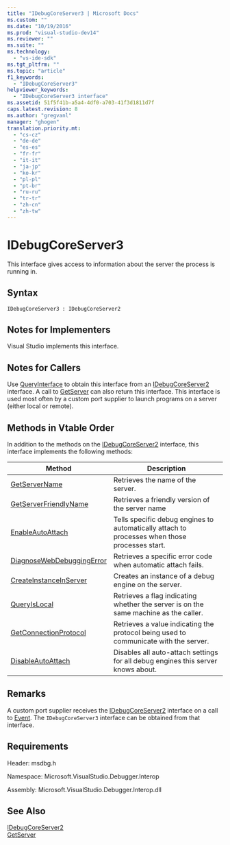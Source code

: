 ```yaml
---
title: "IDebugCoreServer3 | Microsoft Docs"
ms.custom: ""
ms.date: "10/19/2016"
ms.prod: "visual-studio-dev14"
ms.reviewer: ""
ms.suite: ""
ms.technology: 
  - "vs-ide-sdk"
ms.tgt_pltfrm: ""
ms.topic: "article"
f1_keywords: 
  - "IDebugCoreServer3"
helpviewer_keywords: 
  - "IDebugCoreServer3 interface"
ms.assetid: 51f5f41b-a5a4-4df0-a703-41f3d1811d7f
caps.latest.revision: 8
ms.author: "gregvanl"
manager: "ghogen"
translation.priority.mt: 
  - "cs-cz"
  - "de-de"
  - "es-es"
  - "fr-fr"
  - "it-it"
  - "ja-jp"
  - "ko-kr"
  - "pl-pl"
  - "pt-br"
  - "ru-ru"
  - "tr-tr"
  - "zh-cn"
  - "zh-tw"
---
```

# IDebugCoreServer3
This interface gives access to information about the server the process is running in.  
  
## Syntax  
  
```  
IDebugCoreServer3 : IDebugCoreServer2  
```  
  
## Notes for Implementers  
 Visual Studio implements this interface.  
  
## Notes for Callers  
 Use [QueryInterface](../Topic/QueryInterface.md) to obtain this interface from an [IDebugCoreServer2](../extensibility/idebugcoreserver2.md) interface. A call to [GetServer](../extensibility/idebugdefaultport2--getserver.md) can also return this interface. This interface is used most often by a custom port supplier to launch programs on a server (either local or remote).  
  
## Methods in Vtable Order  
 In addition to the methods on the [IDebugCoreServer2](../extensibility/idebugcoreserver2.md) interface, this interface implements the following methods:  
  
|Method|Description|  
|------------|-----------------|  
|[GetServerName](../extensibility/idebugcoreserver3--getservername.md)|Retrieves the name of the server.|  
|[GetServerFriendlyName](../extensibility/idebugcoreserver3--getserverfriendlyname.md)|Retrieves a friendly version of the server name|  
|[EnableAutoAttach](../extensibility/idebugcoreserver3--enableautoattach.md)|Tells specific debug engines to automatically attach to processes when those processes start.|  
|[DiagnoseWebDebuggingError](../extensibility/idebugcoreserver3--diagnosewebdebuggingerror.md)|Retrieves a specific error code when automatic attach fails.|  
|[CreateInstanceInServer](../extensibility/idebugcoreserver3--createinstanceinserver.md)|Creates an instance of a debug engine on the server.|  
|[QueryIsLocal](../extensibility/idebugcoreserver3--queryislocal.md)|Retrieves a flag indicating whether the server is on the same machine as the caller.|  
|[GetConnectionProtocol](../extensibility/idebugcoreserver3--getconnectionprotocol.md)|Retrieves a value indicating the protocol being used to communicate with the server.|  
|[DisableAutoAttach](../extensibility/idebugcoreserver3--disableautoattach.md)|Disables all auto-attach settings for all debug engines this server knows about.|  
  
## Remarks  
 A custom port supplier receives the [IDebugCoreServer2](../extensibility/idebugcoreserver2.md) interface on a call to [Event](../extensibility/idebugportevents2--event.md). The `IDebugCoreServer3` interface can be obtained from that interface.  
  
## Requirements  
 Header: msdbg.h  
  
 Namespace: Microsoft.VisualStudio.Debugger.Interop  
  
 Assembly: Microsoft.VisualStudio.Debugger.Interop.dll  
  
## See Also  
 [IDebugCoreServer2](../extensibility/idebugcoreserver2.md)   
 [GetServer](../extensibility/idebugdefaultport2--getserver.md)